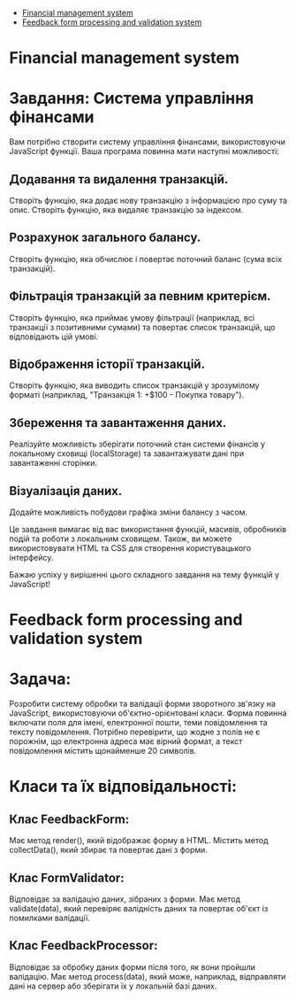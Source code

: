 * [Financial management system](https://nataliapylypenko.github.io/TasksFromGPT/transactionService.html)
* [Feedback form processing and validation system](https://nataliapylypenko.github.io/TasksFromGPT/processingAndValidationSystem.html)


<h1>Financial management system</h1>

# Завдання: Система управління фінансами
Вам потрібно створити систему управління фінансами, використовуючи JavaScript функції.
Ваша програма повинна мати наступні можливості:

## Додавання та видалення транзакцій.
Створіть функцію, яка додає нову транзакцію з інформацією про суму та опис.
Створіть функцію, яка видаляє транзакцію за індексом.

## Розрахунок загального балансу.
Створіть функцію, яка обчислює і повертає поточний баланс (сума всіх транзакцій).

## Фільтрація транзакцій за певним критерієм.
Створіть функцію, яка приймає умову фільтрації (наприклад, всі транзакції з позитивними сумами) та повертає список транзакцій, що відповідають цій умові.

## Відображення історії транзакцій.
Створіть функцію, яка виводить список транзакцій у зрозумілому форматі (наприклад, "Транзакція 1: +$100 - Покупка товару").

## Збереження та завантаження даних.
Реалізуйте можливість зберігати поточний стан системи фінансів у локальному сховищі (localStorage)
та завантажувати дані при завантаженні сторінки.

## Візуалізація даних.
Додайте можливість побудови графіка зміни балансу з часом.

Це завдання вимагає від вас використання функцій, масивів, обробників подій та роботи з локальним сховищем.
Також, ви можете використовувати HTML та CSS для створення користувацького інтерфейсу.

Бажаю успіху у вирішенні цього складного завдання на тему функцій у JavaScript!


<h1>Feedback form processing and validation system</h1>

# Задача:
Розробити систему обробки та валідації форми зворотного зв'язку на JavaScript, використовуючи
об'єктно-орієнтовані класи. Форма повинна включати поля для імені, електронної пошти, теми повідомлення
та тексту повідомлення. Потрібно перевірити, що жодне з полів не є порожнім, що електронна адреса має
вірний формат, а текст повідомлення містить щонайменше 20 символів.

# Класи та їх відповідальності:

## Клас FeedbackForm:
Має метод render(), який відображає форму в HTML.
Містить метод collectData(), який збирає та повертає дані з форми.

## Клас FormValidator:
Відповідає за валідацію даних, зібраних з форми.
Має метод validate(data), який перевіряє валідність даних та повертає об'єкт із помилками валідації.

## Клас FeedbackProcessor:
Відповідає за обробку даних форми після того, як вони пройшли валідацію.
Має метод process(data), який може, наприклад, відправляти дані на сервер або зберігати їх у локальній базі даних.
